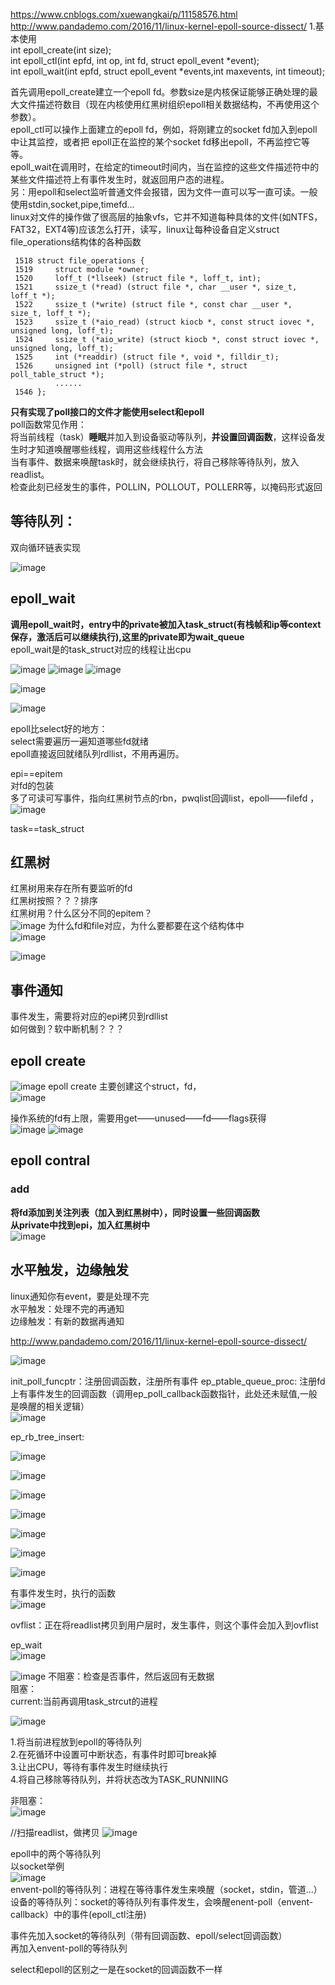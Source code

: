 https://www.cnblogs.com/xuewangkai/p/11158576.html    
http://www.pandademo.com/2016/11/linux-kernel-epoll-source-dissect/
1.基本使用  
          int epoll_create(int size);  
          int epoll_ctl(int epfd, int op, int fd, struct epoll_event *event);  
          int epoll_wait(int epfd, struct epoll_event *events,int maxevents, int timeout);   
          
首先调用epoll_create建立一个epoll fd。参数size是内核保证能够正确处理的最大文件描述符数目（现在内核使用红黑树组织epoll相关数据结构，不再使用这个参数）。    
epoll_ctl可以操作上面建立的epoll fd，例如，将刚建立的socket fd加入到epoll中让其监控，或者把 epoll正在监控的某个socket fd移出epoll，不再监控它等等。    
epoll_wait在调用时，在给定的timeout时间内，当在监控的这些文件描述符中的某些文件描述符上有事件发生时，就返回用户态的进程。    
另：用epoll和select监听普通文件会报错，因为文件一直可以写一直可读。一般使用stdin,socket,pipe,timefd...  
linux对文件的操作做了很高层的抽象vfs，它并不知道每种具体的文件(如NTFS，FAT32，EXT4等)应该怎么打开，读写，linux让每种设备自定义struct   file_operations结构体的各种函数    

     1518 struct file_operations {
     1519     struct module *owner;
     1520     loff_t (*llseek) (struct file *, loff_t, int);
     1521     ssize_t (*read) (struct file *, char __user *, size_t, loff_t *);
     1522     ssize_t (*write) (struct file *, const char __user *, size_t, loff_t *);
     1523     ssize_t (*aio_read) (struct kiocb *, const struct iovec *, unsigned long, loff_t);
     1524     ssize_t (*aio_write) (struct kiocb *, const struct iovec *, unsigned long, loff_t);
     1525     int (*readdir) (struct file *, void *, filldir_t);
     1526     unsigned int (*poll) (struct file *, struct poll_table_struct *);
              ......
     1546 };
     
     
  **只有实现了poll接口的文件才能使用select和epoll**   
poll函数常见作用：    
将当前线程（task）**睡眠**并加入到设备驱动等队列，**并设置回调函数**，这样设备发生时才知道唤醒哪些线程，调用这些线程什么方法    
当有事件、数据来唤醒task时，就会继续执行，将自己移除等待队列，放入readlist。  
检查此刻已经发生的事件，POLLIN，POLLOUT，POLLERR等，以掩码形式返回    





## 等待队列： ##  
双向循环链表实现    



![image](https://user-images.githubusercontent.com/20179983/133466420-96850c9d-2b48-422a-b0e0-b4cf03908917.png)

## epoll_wait ##   
**调用epoll_wait时，entry中的private被加入task_struct(有栈帧和ip等context保存，激活后可以继续执行),这里的private即为wait_queue**   
epoll_wait是的task_struct对应的线程让出cpu  


![image](https://user-images.githubusercontent.com/20179983/133628530-6ccb49be-09ba-4fa4-a3cc-828e85c2e147.png)
![image](https://user-images.githubusercontent.com/20179983/133628584-fae0fbe3-750b-4659-9adb-9ad69c638fb0.png)
![image](https://user-images.githubusercontent.com/20179983/133628660-a563c472-5824-4fe3-a6e3-7ee8eff17f32.png)



![image](https://user-images.githubusercontent.com/20179983/133630625-19628b00-ce34-47c9-9076-70b2e2c43915.png)

![image](https://user-images.githubusercontent.com/20179983/133631490-4e4fd00a-23db-43f1-adc5-0ce715c157e6.png)

epoll比select好的地方：  
select需要遍历一遍知道哪些fd就绪  
epoll直接返回就绪队列rdllist，不用再遍历。  

epi==epitem  
对fd的包装  
多了可读可写事件，指向红黑树节点的rbn，pwqlist回调list，epoll——filefd  ，
![image](https://user-images.githubusercontent.com/20179983/133644058-6e117489-eefa-420a-97c5-230e688dab21.png)

task==task_struct  

## 红黑树 ##  
红黑树用来存在所有要监听的fd  
红黑树按照？？？排序  
红黑树用？什么区分不同的epitem？    
![image](https://user-images.githubusercontent.com/20179983/133644695-f886542d-dc87-454f-92c7-5bed2cdae980.png)
为什么fd和file对应，为什么要都要在这个结构体中  
![image](https://user-images.githubusercontent.com/20179983/133644931-9e16fc5f-c862-4ca5-87c8-8b0fff14bdcd.png)

![image](https://user-images.githubusercontent.com/20179983/133643920-a2ce09e1-37c8-44cc-a1f6-096a939fc383.png)



## 事件通知 ##  
事件发生，需要将对应的epi拷贝到rdllist   
如何做到？软中断机制？？？

## epoll create ##  
![image](https://user-images.githubusercontent.com/20179983/133642435-775679a2-2e46-4fe9-9083-7f025827a660.png)
epoll create 主要创建这个struct，fd，  
![image](https://user-images.githubusercontent.com/20179983/133642515-51bb18f1-f695-46f6-aacb-53ae4529816d.png)

操作系统的fd有上限，需要用get——unused——fd——flags获得  
![image](https://user-images.githubusercontent.com/20179983/133642713-14cbd468-bd19-4338-a1b4-f7637ec761ea.png)
![image](https://user-images.githubusercontent.com/20179983/133643209-91d02e72-bdba-4e0e-8606-898e53bbd8cd.png)
## epoll contral ## 
### add ###     
**将fd添加到关注列表（加入到红黑树中），同时设置一些回调函数**  
**从private中找到epi，加入红黑树中**  
![image](https://user-images.githubusercontent.com/20179983/133643250-3e2631d9-35d9-4f94-b129-472a0dd75db3.png)

  
  



## 水平触发，边缘触发 ##   
linux通知你有event，要是处理不完  
水平触发：处理不完的再通知   
边缘触发：有新的数据再通知  

http://www.pandademo.com/2016/11/linux-kernel-epoll-source-dissect/

![image](https://user-images.githubusercontent.com/20179983/133800656-a47bc98d-5894-4e3f-881d-1bb85f5b0a72.png)

init_poll_funcptr：注册回调函数，注册所有事件
ep_ptable_queue_proc:  注册fd上有事件发生的回调函数（调用ep_poll_callback函数指针，此处还未赋值,一般是唤醒的相关逻辑）      
![image](https://user-images.githubusercontent.com/20179983/133801129-9c79312f-db10-46e0-8edc-f64d68721ed6.png)


ep_rb_tree_insert:  




![image](https://user-images.githubusercontent.com/20179983/133802597-f8d85d81-0b44-4d33-9157-f88d45e9553d.png)

![image](https://user-images.githubusercontent.com/20179983/133802643-edcff8e0-433c-4c7c-a109-c8d28219a7e4.png)

![image](https://user-images.githubusercontent.com/20179983/133802688-32092419-1399-4b91-9bde-94cc622e25f9.png)

![image](https://user-images.githubusercontent.com/20179983/133802778-5437bed0-130a-49f8-b0b3-eff2e978e928.png)

![image](https://user-images.githubusercontent.com/20179983/133802833-bb99c649-8e83-4fb6-823d-8970c4b9c16d.png)

![image](https://user-images.githubusercontent.com/20179983/133802934-6d150562-562e-4d78-a018-121e793c1e17.png)

![image](https://user-images.githubusercontent.com/20179983/133802973-d27d9ef9-4f39-4fcb-93fd-7eca42064756.png)


有事件发生时，执行的函数  
![image](https://user-images.githubusercontent.com/20179983/133803043-2f67c0b9-9f1d-46c6-90ac-5cd24d313e5d.png)  

ovflist：正在将readlist拷贝到用户层时，发生事件，则这个事件会加入到ovflist  




ep_wait  
![image](https://user-images.githubusercontent.com/20179983/133803712-e50455e9-cc52-4a14-a51d-5d41e6cfcc0e.png)

![image](https://user-images.githubusercontent.com/20179983/133804165-a54d3141-bc92-4e9b-9375-8a2e4b903175.png)
不阻塞：检查是否事件，然后返回有无数据    
阻塞：  
current:当前再调用task_strcut的进程   

![image](https://user-images.githubusercontent.com/20179983/133806172-9fde6d7d-5be2-4e2d-b8fe-d76bf6359a67.png)

1.将当前进程放到epoll的等待队列  
2.在死循环中设置可中断状态，有事件时即可break掉    
3.让出CPU，等待有事件发生时继续执行  
4.将自己移除等待队列，并将状态改为TASK_RUNNIING  


非阻塞：  
![image](https://user-images.githubusercontent.com/20179983/133806309-132d9ec9-d0c7-4a9c-a959-3b7ea7cafd88.png)

//扫描readlist，做拷贝
![image](https://user-images.githubusercontent.com/20179983/133806363-52b3b7ef-0d03-4a8d-acd8-75050fc54d71.png)  




epoll中的两个等待队列  
以socket举例  
![image](https://user-images.githubusercontent.com/20179983/133956471-bab20cd1-1123-4666-8282-255a33a15f64.png)  
envent-poll的等待队列：进程在等待事件发生来唤醒（socket，stdin，管道...）    
设备的等待队列：socket的等待队列有事件发生，会唤醒enent-poll（envent-callback）中的事件(epoll_ctl注册)   

事件先加入socket的等待队列（带有回调函数、epoll/select回调函数）   
再加入envent-poll的等待队列  


select和epoll的区别之一是在socket的回调函数不一样  


